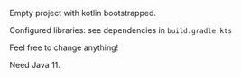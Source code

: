 Empty project with kotlin bootstrapped.

Configured libraries: see dependencies in `build.gradle.kts`

Feel free to change anything!

Need Java 11.